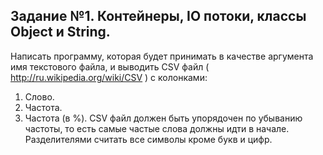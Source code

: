 ## Задание №1. Контейнеры, IO потоки, классы Object и String.

Написать программу, которая будет принимать в качестве аргумента имя текстового файла,
и выводить CSV файл ( http://ru.wikipedia.org/wiki/CSV ) с колонками:
1. Слово.
2. Частота.
3. Частота (в %).
   CSV файл должен быть упорядочен по убыванию частоты, то есть самые частые слова
   должны идти в начале. Разделителями считать все символы кроме букв и цифр.
